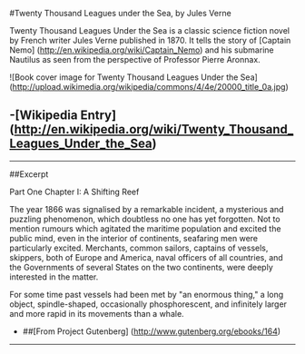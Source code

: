 #Twenty Thousand Leagues under the Sea, by Jules Verne

Twenty Thousand Leagues Under the Sea is a classic science fiction novel by French writer Jules Verne published in 1870. It tells the story of [Captain Nemo] (http://en.wikipedia.org/wiki/Captain_Nemo) and his submarine Nautilus as seen from the perspective of Professor Pierre Aronnax.

![Book cover image for Twenty Thousand Leagues Under the Sea] (http://upload.wikimedia.org/wikipedia/commons/4/4e/20000_title_0a.jpg)

## -[Wikipedia Entry] (http://en.wikipedia.org/wiki/Twenty_Thousand_Leagues_Under_the_Sea)

***

##Excerpt

Part One
Chapter I: A Shifting Reef


The year 1866 was signalised by a remarkable incident, a mysterious and puzzling phenomenon, which doubtless no one has yet forgotten. Not to mention rumours which agitated the maritime population and excited the public mind, even in the interior of continents, seafaring men were particularly excited. Merchants, common sailors, captains of vessels, skippers, both of Europe and America, naval officers of all countries, and the Governments of several States on the two continents, were deeply interested in the matter.

For some time past vessels had been met by "an enormous thing," a long object, spindle-shaped, occasionally phosphorescent, and infinitely larger and more rapid in its movements than a whale.

-	##[From Project Gutenberg] (http://www.gutenberg.org/ebooks/164)

***